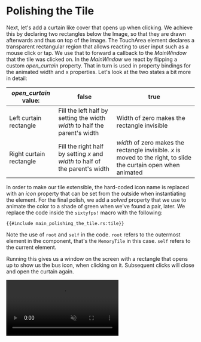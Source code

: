 # Polishing the Tile

Next, let's add a curtain like cover that opens up when clicking. We achieve this by declaring two rectangles
below the <span class="hljs-built_in">Image</span>, so that they are drawn afterwards and thus on top of the image.
The <span class="hljs-built_in">TouchArea</span> element declares a transparent rectangular region that allows
reacting to user input such as a mouse click or tap. We use that to forward a callback to the <em>MainWindow</em>
that the tile was clicked on. In the <em>MainWindow</em> we react by flipping a custom <em>open_curtain</em> property.
That in turn is used in property bindings for the animated width and x properties. Let's look at the two states a bit
more in detail:

|*open_curtain* value:  |false|true|
|-----------------------|-----|----|
|Left curtain rectangle |Fill the left half by setting the width *width* to half the parent's width|Width of zero makes the rectangle invisible|
|Right curtain rectangle|Fill the right half by setting *x* and *width* to half of the parent's width|*width* of zero makes the rectangle invisible. *x* is moved to the right, to slide the curtain open when animated|
    
In order to make our tile extensible, the hard-coded icon name is replaced with an *icon*
property that can be set from the outside when instantiating the element. For the final polish, we add a
*solved* property that we use to animate the color to a shade of green when we've found a pair, later. We
replace the code inside the `sixtyfps!` macro with the following:

```60
{{#include main_polishing_the_tile.rs:tile}}
```

Note the use of `root` and `self` in the code. `root` refers to the outermost
element in the component, that's the `MemoryTile` in this case. `self` refers
to the current element.

Running this gives us a window on the screen with a rectangle that opens up to show us the bus icon, when clicking on
it. Subsequent clicks will close and open the curtain again.

<video autoplay loop muted playsinline src="https://sixtyfps.io/blog/memory-game-tutorial/polishing-the-tile.mp4"></video>
